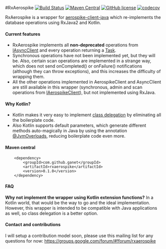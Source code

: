 #RxAerospike
[![Build Status](https://travis-ci.org/Ganet/rxaerospike.svg?branch=develop)](https://travis-ci.org/Ganet/rxaerospike)
[![Maven Central](https://maven-badges.herokuapp.com/maven-central/com.github.ganet/rxaerospike/badge.svg)](https://maven-badges.herokuapp.com/maven-central/com.github.ganet/rxaerospike)
[![GitHub license](https://img.shields.io/github/license/kotlintest/kotlintest.svg)]()
[![codecov](https://codecov.io/gh/Ganet/aerospike-client-java/branch/master/graph/badge.svg)](https://codecov.io/gh/Ganet/aerospike-client-java)


RxAerospike is a wrapper for [aerospike-client-java](https://github.com/aerospike/aerospike-client-java) which re-implements the database operations using RxJava2 and Kotlin.

#### Current features

* RxAerospike implements all **non-deprecated** operations from [IAsyncClient](https://github.com/aerospike/aerospike-client-java/blob/master/client/src/com/aerospike/client/async/IAsyncClient.java) and every operation returning a [Task](https://github.com/aerospike/aerospike-client-java/blob/master/client/src/com/aerospike/client/task/Task.java). 
* Synchronous operations have not been implemented yet, but they will be. Also, certain scan operations are implemented in a strange way, which does not send onCompleted() or onFailure() notifications (although they can throw exceptions), and this increases the difficulty of wrapping them.
* All the other operations implemented in AerospikeClient and AsyncClient are still available in this wrapper (synchronous, admin and scan operations from [IAerospikeClient](https://github.com/aerospike/aerospike-client-java/blob/master/client/src/com/aerospike/client/IAerospikeClient.java)), but not implemented using RxJava.

#### Why Kotlin?

* Kotlin makes it very easy to implement [class delegation](https://kotlinlang.org/docs/reference/delegation.html) by eliminating all the boilerplate code.
* Also Kotlin supports default parameters, which generate different methods auto-magically in Java by using the annotation [@JvmOverloads](https://kotlinlang.org/api/latest/jvm/stdlib/kotlin.jvm/-jvm-overloads/), reducing boilerplate code even more.

#### Maven central

		<dependency>
			<groupId>com.github.ganet</groupId>
			<artifactId>rxaerospike</artifactId>
			<version>0.1.0</version>
		</dependency>

#### FAQ
**Why not implement the wrapper using Kotlin extension functions?**
In a Kotlin world, that would be the way to go and the ideal implementation. However, this wrapper is intended to be compatible with Java applications as well, so class delegation is a better option.

#### Contact and contributions
I will setup a contribution model soon, please use this mailing list for any questions for now: https://groups.google.com/forum/#!forum/rxaerospike

